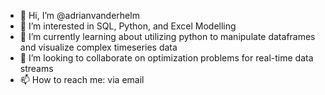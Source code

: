 - 👋 Hi, I’m @adrianvanderhelm
- 👀 I’m interested in SQL, Python, and Excel Modelling
- 🌱 I’m currently learning about utilizing python to manipulate dataframes and visualize complex timeseries data
- 💞️ I’m looking to collaborate on optimization problems for real-time data streams
- 📫 How to reach me: via email

<!---
adrianvanderhelm/adrianvanderhelm is a ✨ special ✨ repository because its `README.md` (this file) appears on your GitHub profile.
You can click the Preview link to take a look at your changes.
--->
